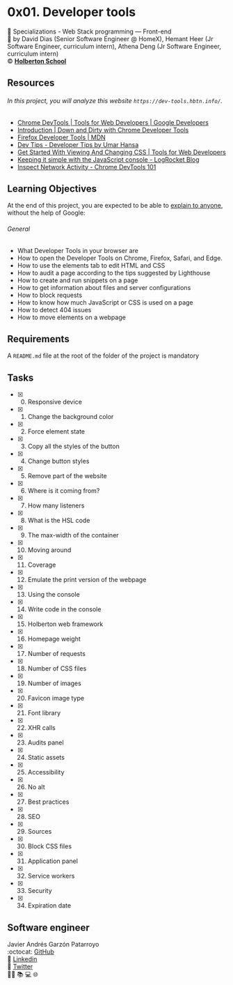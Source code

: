 # 0x01. Developer tools
:open_file_folder: Specializations - Web Stack programming ― Front-end  
:bust_in_silhouette: by David Dias (Senior Software Engineer @ HomeX), Hemant Heer (Jr Software Engineer, curriculum intern), Athena Deng (Jr Software Engineer, curriculum intern)  
:copyright: **[Holberton School](https://www.holbertonschool.com/)**

## Resources
###### In this project, you will analyze this website ```https://dev-tools.hbtn.info/```.
* [Chrome DevTools | Tools for Web Developers | Google Developers](https://developers.google.com/web/tools/chrome-devtools/)
* [Introduction | Down and Dirty with Chrome Developer Tools](https://blittle.github.io/chrome-dev-tools/)
* [Firefox Developer Tools | MDN](https://developer.mozilla.org/en-US/docs/Tools)
* [Dev Tips - Developer Tips by Umar Hansa](https://umaar.com/dev-tips/)
* [Get Started With Viewing And Changing CSS | Tools for Web Developers](https://developers.google.com/web/tools/chrome-devtools/css)
* [Keeping it simple with the JavaScript console - LogRocket Blog](https://blog.logrocket.com/keeping-it-simple-with-the-javascript-console/)
* [Inspect Network Activity - Chrome DevTools 101](https://www.youtube.com/watch?v=e1gAyQuIFQo&feature=youtu.be)

## Learning Objectives
At the end of this project, you are expected to be able to [explain to anyone](https://fs.blog/2012/04/feynman-technique/), without the help of Google:
###### General
* What Developer Tools in your browser are
* How to open the Developer Tools on Chrome, Firefox, Safari, and Edge.
* How to use the elements tab to edit HTML and CSS
* How to audit a page according to the tips suggested by Lighthouse
* How to create and run snippets on a page
* How to get information about files and server configurations
* How to block requests
* How to know how much JavaScript or CSS is used on a page
* How to detect 404 issues
* How to move elements on a webpage

## Requirements
A ```README.md``` file at the root of the folder of the project is mandatory

## Tasks
* [x] 0. Responsive device
* [x] 1. Change the background color
* [x] 2. Force element state
* [x] 3. Copy all the styles of the button
* [x] 4. Change button styles
* [x] 5. Remove part of the website
* [x] 6. Where is it coming from?
* [x] 7. How many listeners
* [x] 8. What is the HSL code
* [x] 9. The max-width of the container
* [x] 10. Moving around
* [x] 11. Coverage
* [x] 12. Emulate the print version of the webpage
* [x] 13. Using the console
* [x] 14. Write code in the console
* [x] 15. Holberton web framework
* [x] 16. Homepage weight
* [x] 17. Number of requests
* [x] 18. Number of CSS files
* [x] 19. Number of images
* [x] 20. Favicon image type
* [x] 21. Font library
* [x] 22. XHR calls
* [x] 23. Audits panel
* [x] 24. Static assets
* [x] 25. Accessibility
* [x] 26. No alt
* [x] 27. Best practices
* [x] 28. SEO
* [x] 29. Sources
* [x] 30. Block CSS files
* [x] 31. Application panel
* [x] 32. Service workers
* [x] 33. Security
* [x] 34. Expiration date

## Software engineer
Javier Andrés Garzón Patarroyo  
:octocat: [GitHub](https://github.com/javierandresgp/)  
:link: [Linkedin](https://www.linkedin.com/in/javierandresgp/)  
:link: [Twitter](https://twitter.com/javierandresgp0)  
:man_technologist: :books: :computer: :globe_with_meridians:
